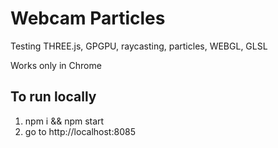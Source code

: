 # Webcam Particles
Testing THREE.js, GPGPU, raycasting, particles, WEBGL, GLSL

Works only in Chrome

## To run locally
1) npm i && npm start
2) go to http://localhost:8085
